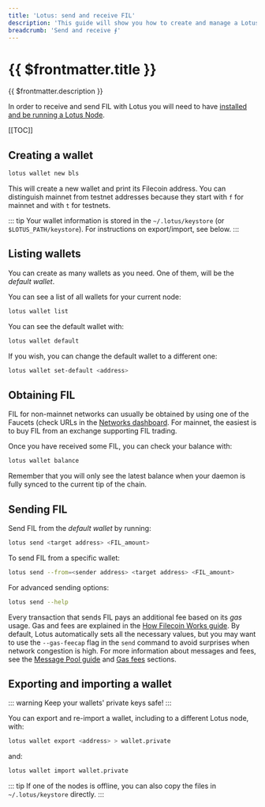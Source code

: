 ```yaml
---
title: 'Lotus: send and receive FIL'
description: 'This guide will show you how to create and manage a Lotus wallet and how to use it to send some Filecoin to a different address.'
breadcrumb: 'Send and receive ⨎'
---
```


# {{ $frontmatter.title }}

{{ $frontmatter.description }}

In order to receive and send FIL with Lotus you will need to have [installed and be running a Lotus Node](installation.md).

[[TOC]]

## Creating a wallet

```bash
lotus wallet new bls
```

This will create a new wallet and print its Filecoin address. You can distinguish mainnet from testnet addresses because they start with `f` for mainnet and with `t` for testnets.

::: tip
Your wallet information is stored in the `~/.lotus/keystore` (or `$LOTUS_PATH/keystore`). For instructions on export/import, see below.
:::

## Listing wallets

You can create as many wallets as you need. One of them, will be the _default wallet_.

You can see a list of all wallets for your current node:

```bash
lotus wallet list
```

You can see the default wallet with:

```bash
lotus wallet default
```

If you wish, you can change the default wallet to a different one:

```bash
lotus wallet set-default <address>
```

## Obtaining FIL

FIL for non-mainnet networks can usually be obtained by using one of the Faucets (check URLs in the [Networks dashboard](https://networks.filecoin.io). For mainnet, the easiest is to buy FIL from an exchange supporting FIL trading.

Once you have received some FIL, you can check your balance with:

```bash
lotus wallet balance
```

Remember that you will only see the latest balance when your daemon is fully synced to the current tip of the chain.

## Sending FIL

Send FIL from the _default wallet_ by running:

```bash
lotus send <target address> <FIL_amount>
```

To send FIL from a specific wallet:

```bash
lotus send --from=<sender address> <target address> <FIL_amount>
```

For advanced sending options:

```bash
lotus send --help
```

Every transaction that sends FIL pays an additional fee based on its _gas_ usage. Gas and fees are explained in the [How Filecoin Works guide](../../about-filecoin/how-filecoin-works.md). By default, Lotus automatically sets all the necessary values, but you may want to use the `--gas-feecap` flag in the `send` command to avoid surprises when network congestion is high. For more information about messages and fees, see the [Message Pool guide](../../mine/lotus/message-pool.md) and [Gas fees](../../about-filecoin/how-filecoin-works/#gas-fees) sections.

## Exporting and importing a wallet

::: warning
Keep your wallets' private keys safe!
:::

You can export and re-import a wallet, including to a different Lotus node, with:

```bash
lotus wallet export <address> > wallet.private
```

and:

```bash
lotus wallet import wallet.private
```

::: tip
If one of the nodes is offline, you can also copy the files in `~/.lotus/keystore` directly.
:::
